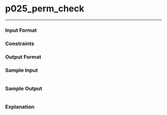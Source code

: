 # p025_perm_check
---

### Input Format 

### Constraints

### Output Format 

### Sample Input
```
```
### Sample Output
```
```
### Explanation
